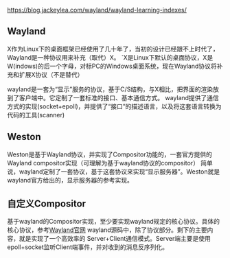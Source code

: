 https://blog.jackeylea.com/wayland/wayland-learning-indexes/

## Wayland

X作为Linux下的桌面框架已经使用了几十年了，当初的设计已经跟不上时代了，Wayland是一种协议用来补充（取代）X。
`X是Linux下默认的桌面协议，X是W(indows)的后一个字母，对标PC的Windows桌面系统，现在Wayland协议将补充和扩展X协议（不是替代）

wayland是一套为“显示”服务的协议，基于C/S结构，与X相比，把界面的渲染放到了客户端中。它定制了一套标准的接口、基本通信方式。
wayland提供了通信方式的实现(socket+epoll)，并提供了“接口”的描述语言，以及将这套语言转换为代码的工具(scanner)

## Weston

Weston是基于Wayland协议，并实现了Compositor功能的，一套官方提供的Wayland compositor实现（可理解为基于wayland协议的compositor）
简单说，wayland定制了一套协议，基于这套协议来实现“显示服务器”。Weston就是wayland官方给出的，显示服务器的参考实现。

## 自定义Compositor

基于wayland的Compositor实现，至少要实现wayland规定的核心协议。具体的核心协议，参考[Wayland官网](https://wayland.freedesktop.org/docs/html/ch04.html#sect-Protocol-Interfaces)
wayland源码中，除了协议部分。剩下的主要内容，就是实现了一个高效率的 Server+Client通信模式。Server端主要是使用epoll+socket监听Client端事件，并对收到的消息反序列化。